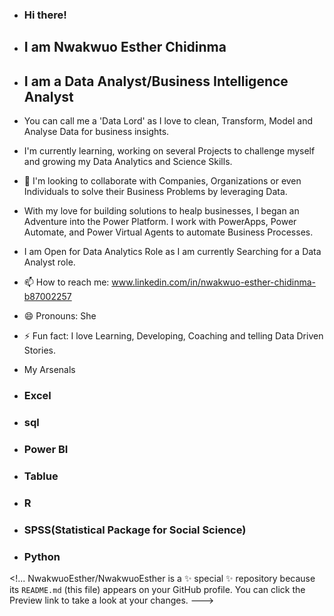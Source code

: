 - ### Hi there!
  
- ## I am Nwakwuo Esther Chidinma

- ## I am a Data Analyst/Business Intelligence Analyst

- You can call me a 'Data Lord' as I love to clean, Transform, Model and Analyse Data for business insights.
- I'm currently learning, working on several Projects to challenge myself and growing my Data Analytics and Science Skills.
- 💞 I'm looking to collaborate with Companies, Organizations or even Individuals to solve their Business Problems by leveraging Data.
- With my love for building solutions to healp businesses, I began an Adventure into the Power Platform. I work with PowerApps, Power Automate, and Power Virtual Agents to automate Business Processes.
- I am Open for Data Analytics Role as I am currently Searching for a Data Analyst role.
- 📫 How to reach me: www.linkedin.com/in/nwakwuo-esther-chidinma-b87002257
- 😄 Pronouns: She
- ⚡ Fun fact: I love Learning, Developing, Coaching and telling Data Driven Stories.

- My Arsenals

- ### Excel
- ### sql
- ### Power BI
- ### Tablue
- ### R
- ### SPSS(Statistical Package for Social Science)
- ### Python
<!...
NwakwuoEsther/NwakwuoEsther is a ✨ special ✨ repository because its `README.md` (this file) appears on your GitHub profile.
You can click the Preview link to take a look at your changes.
--->
